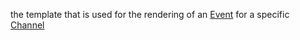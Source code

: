 the template that is used for the rendering of an [Event](event) for a specific [Channel](channel)        